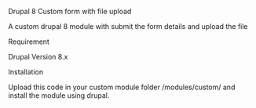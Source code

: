 Drupal 8 Custom form with file upload

A custom drupal 8 module with submit the form details and upload the file

Requirement

Drupal Version 8.x

Installation

Upload this code in your custom module folder /modules/custom/ and install the module using drupal.


